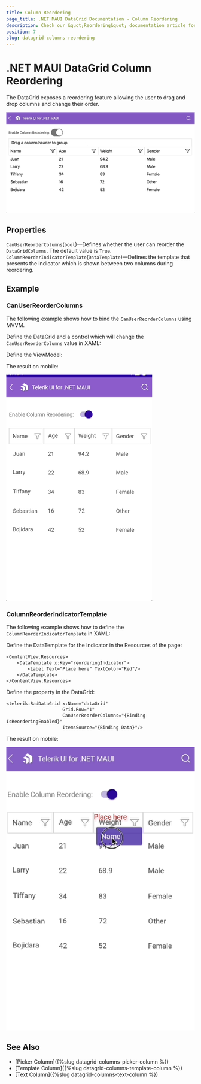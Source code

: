 ```yaml
---
title: Column Reordering
page_title: .NET MAUI DataGrid Documentation - Column Reordering
description: Check our &quot;Reordering&quot; documentation article for Telerik DataGrid for .NET MAUI control.
position: 7
slug: datagrid-columns-reordering
---
```


# .NET MAUI DataGrid Column Reordering

The DataGrid exposes a reordering feature allowing the user to drag and drop columns and change their order.

![DataGrid Reordering Desktop](../images/datagrid-reordering-mac.gif)

## Properties

`CanUserReorderColumns`(`bool`)&mdash;Defines whether the user can reorder the `DataGridColumns`. The default value is `True`.
`ColumnReorderIndicatorTemplate`(`DataTemplate`)&mdash;Defines the template that presents the indicator which is shown between two columns during reordering.

## Example

### CanUserReorderColumns

The following example shows how to bind the `CanUserReorderColumns` using MVVM.

Define the DataGrid and a control which will change the `CanUserReorderColumns` value in XAML:

<snippet id='datagrid-reordering-example'/>

Define the ViewModel:

<snippet id='datagrid-reordering-viewmodel'/>

The result on mobile:

![DataGrid Reordering Phone](../images/datagrid-reordering-android.gif)

### ColumnReorderIndicatorTemplate

The following example shows how to define the `ColumnReorderIndicatorTemplate` in XAML:

Define the DataTemplate for the Indicator in the Resources of the page:
```XAML
<ContentView.Resources>
    <DataTemplate x:Key="reorderingIndicator">
        <Label Text="Place here" TextColor="Red"/>
    </DataTemplate>
</ContentView.Resources>
```

Define the property in the DataGrid:
```XAML
<telerik:RadDataGrid x:Name="dataGrid"
                     Grid.Row="1"
                     CanUserReorderColumns="{Binding IsReorderingEnabled}"
                     ItemsSource="{Binding Data}"/>   
```

The result on mobile:

![DataGrid Reordering Indicator Phone](../images/datagrid-reordering-indicator.png)

## See Also

- [Picker Column]({%slug datagrid-columns-picker-column %})
- [Template Column]({%slug datagrid-columns-template-column %})
- [Text Column]({%slug datagrid-columns-text-column %})